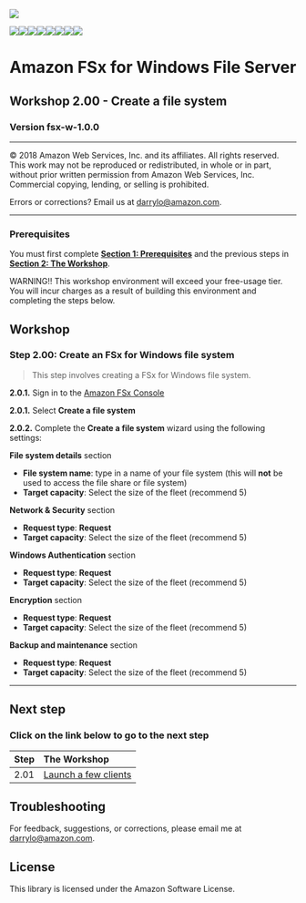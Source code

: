 ![](https://s3.amazonaws.com/aws-us-east-1/tutorial/AWS_logo_PMS_300x180.png)

![](https://s3.amazonaws.com/aws-us-east-1/tutorial/100x100_benefit_available.png)![](https://s3.amazonaws.com/aws-us-east-1/tutorial/100x100_benefit_ingergration.png)![](https://s3.amazonaws.com/aws-us-east-1/tutorial/100x100_benefit_ecryption-lock.png)![](https://s3.amazonaws.com/aws-us-east-1/tutorial/100x100_benefit_fully-managed.png)![](https://s3.amazonaws.com/aws-us-east-1/tutorial/100x100_benefit_lowcost-affordable.png)![](https://s3.amazonaws.com/aws-us-east-1/tutorial/100x100_benefit_performance.png)![](https://s3.amazonaws.com/aws-us-east-1/tutorial/100x100_benefit_scalable.png)![](https://s3.amazonaws.com/aws-us-east-1/tutorial/100x100_benefit_storage.png)
# **Amazon FSx for Windows File Server**

## Workshop 2.00 - Create a file system

### Version fsx-w-1.0.0

---

© 2018 Amazon Web Services, Inc. and its affiliates. All rights reserved. This work may not be  reproduced or redistributed, in whole or in part, without prior written permission from Amazon Web Services, Inc. Commercial copying, lending, or selling is prohibited.

Errors or corrections? Email us at [darrylo@amazon.com](mailto:darrylo@amazon.com).

---

### Prerequisites

You must first complete [**Section 1: Prerequisites**](../README.md) and the previous steps in [**Section 2: The Workshop**](../README.md).

WARNING!! This workshop environment will exceed your free-usage tier. You will incur charges as a result of building this environment and completing the steps below.

## Workshop

### Step 2.00: Create an FSx for Windows file system

> This step involves creating a FSx for Windows file system.

**2.0.1.** Sign in to the [Amazon FSx Console](https://console.aws.amazon.com/fsx/)

**2.0.1.** Select **Create a file system**

**2.0.2.** Complete the **Create a file system** wizard using the following settings:

**File system details** section

- **File system name**: type in a name of your file system  (this will **not** be used to access the file share or file system)
- **Target capacity**: Select the size of the fleet (recommend 5)


**Network & Security** section

- **Request type**: **Request**
- **Target capacity**: Select the size of the fleet (recommend 5)


**Windows Authentication** section

- **Request type**: **Request**
- **Target capacity**: Select the size of the fleet (recommend 5)


**Encryption** section

- **Request type**: **Request**
- **Target capacity**: Select the size of the fleet (recommend 5)

**Backup and maintenance** section

- **Request type**: **Request**
- **Target capacity**: Select the size of the fleet (recommend 5)

---
## Next step
### Click on the link below to go to the next step

| Step | The Workshop |
| --- | :--- |
| 2.01 | [Launch a few clients](../2.01-launch-clients)


## Troubleshooting
For feedback, suggestions, or corrections, please email me at [darrylo@amazon.com](mailto:darrylo@amazon.com).

## License
This library is licensed under the Amazon Software License.
